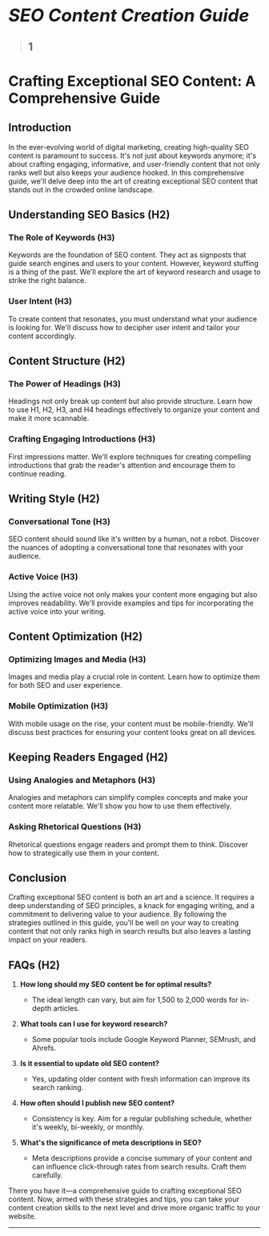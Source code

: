 # **<span style="font-size: 35px; font-style: italic;">SEO Content Creation Guide</span>**

> ## 1
# Crafting Exceptional SEO Content: A Comprehensive Guide

## Introduction
In the ever-evolving world of digital marketing, creating high-quality SEO content is paramount to success. It's not just about keywords anymore; it's about crafting engaging, informative, and user-friendly content that not only ranks well but also keeps your audience hooked. In this comprehensive guide, we'll delve deep into the art of creating exceptional SEO content that stands out in the crowded online landscape.

## Understanding SEO Basics (H2)
### The Role of Keywords (H3)
Keywords are the foundation of SEO content. They act as signposts that guide search engines and users to your content. However, keyword stuffing is a thing of the past. We'll explore the art of keyword research and usage to strike the right balance.

### User Intent (H3)
To create content that resonates, you must understand what your audience is looking for. We'll discuss how to decipher user intent and tailor your content accordingly.

## Content Structure (H2)
### The Power of Headings (H3)
Headings not only break up content but also provide structure. Learn how to use H1, H2, H3, and H4 headings effectively to organize your content and make it more scannable.

### Crafting Engaging Introductions (H3)
First impressions matter. We'll explore techniques for creating compelling introductions that grab the reader's attention and encourage them to continue reading.

## Writing Style (H2)
### Conversational Tone (H3)
SEO content should sound like it's written by a human, not a robot. Discover the nuances of adopting a conversational tone that resonates with your audience.

### Active Voice (H3)
Using the active voice not only makes your content more engaging but also improves readability. We'll provide examples and tips for incorporating the active voice into your writing.

## Content Optimization (H2)
### Optimizing Images and Media (H3)
Images and media play a crucial role in content. Learn how to optimize them for both SEO and user experience.

### Mobile Optimization (H3)
With mobile usage on the rise, your content must be mobile-friendly. We'll discuss best practices for ensuring your content looks great on all devices.

## Keeping Readers Engaged (H2)
### Using Analogies and Metaphors (H3)
Analogies and metaphors can simplify complex concepts and make your content more relatable. We'll show you how to use them effectively.

### Asking Rhetorical Questions (H3)
Rhetorical questions engage readers and prompt them to think. Discover how to strategically use them in your content.

## Conclusion
Crafting exceptional SEO content is both an art and a science. It requires a deep understanding of SEO principles, a knack for engaging writing, and a commitment to delivering value to your audience. By following the strategies outlined in this guide, you'll be well on your way to creating content that not only ranks high in search results but also leaves a lasting impact on your readers.

## FAQs (H2)
1. **How long should my SEO content be for optimal results?**
   - The ideal length can vary, but aim for 1,500 to 2,000 words for in-depth articles.

2. **What tools can I use for keyword research?**
   - Some popular tools include Google Keyword Planner, SEMrush, and Ahrefs.

3. **Is it essential to update old SEO content?**
   - Yes, updating older content with fresh information can improve its search ranking.

4. **How often should I publish new SEO content?**
   - Consistency is key. Aim for a regular publishing schedule, whether it's weekly, bi-weekly, or monthly.

5. **What's the significance of meta descriptions in SEO?**
   - Meta descriptions provide a concise summary of your content and can influence click-through rates from search results. Craft them carefully.

There you have it—a comprehensive guide to crafting exceptional SEO content. Now, armed with these strategies and tips, you can take your content creation skills to the next level and drive more organic traffic to your website.
*****




